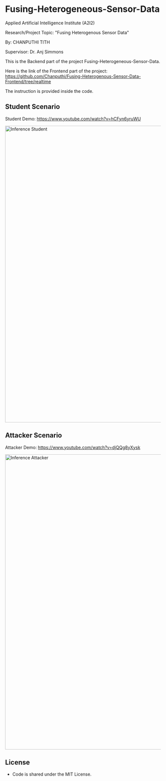 # Fusing-Heterogeneous-Sensor-Data

Applied Artificial Intelligence Institute (A2I2)

Research/Project Topic: "Fusing Heterogenous Sensor Data"

By: CHANPUTHI TITH

Supervisor: Dr. Anj Simmons


This is the Backend part of the project Fusing-Heterogeneous-Sensor-Data.

Here is the link of the Frontend part of the project: https://github.com/Chanputhi/Fusing-Heterogenous-Sensor-Data-Frontend/tree/realtime

The instruction is provided inside the code.

## Student Scenario

Student Demo: https://www.youtube.com/watch?v=hCFyn6yruWU

<img width="956" alt="Inference Student" src="https://user-images.githubusercontent.com/71917434/217748626-7dd2a9f9-371c-4288-8f47-ee75c8de9437.png">

## Attacker Scenario

Attacker Demo: https://www.youtube.com/watch?v=djQQg8yXysk

<img width="951" alt="Inference Attacker" src="https://user-images.githubusercontent.com/71917434/217748746-9b9137f5-962c-4372-8335-1f469ca7d18c.png">


## License

- Code is shared under the MIT License.
